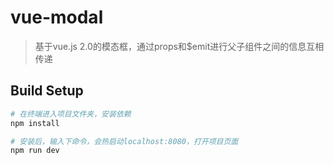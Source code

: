 # vue-modal

> 基于vue.js 2.0的模态框，通过props和$emit进行父子组件之间的信息互相传递

## Build Setup

``` bash
# 在终端进入项目文件夹，安装依赖
npm install

# 安装后，输入下命令，会热启动localhost:8080，打开项目页面
npm run dev
